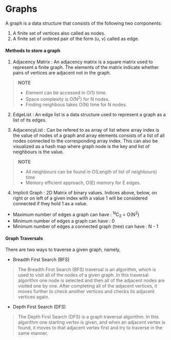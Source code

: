 # Graphs
A graph is a data structure that consists of the following two components: 
1. A finite set of vertices also called as nodes. 
2. A finite set of ordered pair of the form (u, v) called as edge.

#### Methods to store a graph
1. Adjacency Matrix : An adjacency matrix is a square matrix used to represent a finite graph. The elements of the matrix indicate whether pairs of vertices are adjacent not in the graph.
> **NOTE**
> * Element can be accessed in O(1) time.
> * Space complexity is O(N<sup>2</sup>) for N nodes.
> * Finding neighbous takes O(N) time for N nodes.

2. EdgeList : An edge list is a data structure used to represent a graph as a list of its edges.

3. AdjacencyList : Can be refered to as array of list where array index is the value of nodes of a graph and array elements consists of a list of all nodes connected to the corresponding array index. This can also be visualized as a hash map where graph node is the key and list of neighbours is the value.
> **NOTE**
> * All neighbours can be found in O(Length of list of neighbours) time
> * Memory efficient approach, O(E) memory for E edges.

4. Implicit Graph : 2D Matrix of binary values. Indices above, below, on right or on left of a given index with a value 1 will be considered connected if they hold 1 as a value.

* Maximum number of edges a graph can have : <sup>N</sup>C<sub>2</sub> = O(N<sup>2</sup>)
* Minimum number of edges a graph can have : 0
* Minimum number of edges a connected graph (tree) can have : N - 1

#### Graph Traversals
There are two ways to traverse a given graph, namely,
* Breadth First Search (BFS)
> The Breadth First Search (BFS) traversal is an algorithm, which is used to visit all of the nodes of a given graph. In this traversal algorithm one node is selected and then all of the adjacent nodes are visited one by one. After completing all of the adjacent vertices, it moves further to check another vertices and checks its adjacent vertices again.

* Depth First Search (DFS)
> The Depth First Search (DFS) is a graph traversal algorithm. In this algorithm one starting vertex is given, and when an adjacent vertex is found, it moves to that adjacent vertex first and try to traverse in the same manner.

